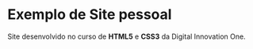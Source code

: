 # Exemplo de Site pessoal

Site desenvolvido no curso de **HTML5** e **CSS3** da Digital Innovation One.